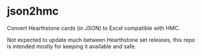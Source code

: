 # json2hmc
Convert Hearthstone cards (in JSON) to Excel compatible with HMC.

Not expected to update much between Hearthstone set releases, this repo is intended mostly for keeping it available and safe.

